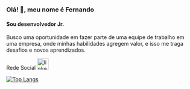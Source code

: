 ### Olá! 👋, meu nome é Fernando
#### Sou desenvolvedor Jr.


Busco uma oportunidade em fazer parte de uma equipe de trabalho em uma empresa, onde minhas habilidades agregem valor, e isso me traga desafios e novos aprendizados.


Rede Social
[<img src='https://cdn.icon-icons.com/icons2/99/PNG/512/linkedin_socialnetwork_17441.png' alt='linkedin' height='30'>](https://www.linkedin.com/in/nandorodrigues/)

[![Top Langs](https://github-readme-stats.vercel.app/api/top-langs/?username=nandovbr)](https://github.com/anuraghazra/github-readme-stats)
